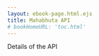 ```yaml
---
layout: ebook-page.html.ejs
title: Mahabhuta API
# bookHomeURL: 'toc.html'
---
```


Details of the API
